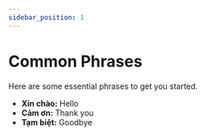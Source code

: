 ```yaml
---
sidebar_position: 1
---
```


# Common Phrases

Here are some essential phrases to get you started.

- **Xin chào:** Hello
- **Cảm ơn:** Thank you
- **Tạm biệt:** Goodbye
